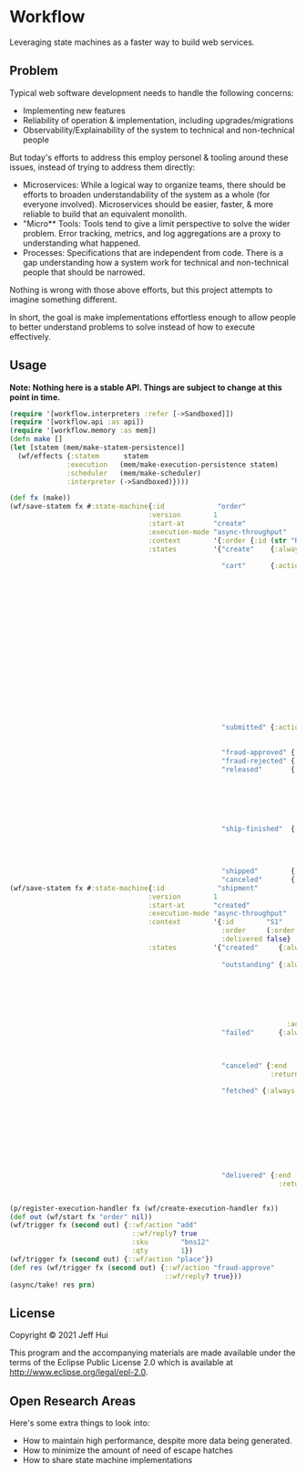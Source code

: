 # Workflow

Leveraging state machines as a faster way to build web services.

## Problem

Typical web software development needs to handle the following concerns:

 - Implementing new features
 - Reliability of operation & implementation, including upgrades/migrations
 - Observability/Explainability of the system to technical and non-technical people

But today's efforts to address this employ personel & tooling around these
issues, instead of trying to address them directly:

 - Microservices: While a logical way to organize teams, there should be efforts
   to broaden understandability of the system as a whole (for everyone
   involved). Microservices should be easier, faster, & more reliable to build
   that an equivalent monolith.
 - "Micro** Tools: Tools tend to give a limit perspective to solve the wider
   problem. Error tracking, metrics, and log aggregations are a proxy to
   understanding what happened.
 - Processes: Specifications that are independent from code. There is a gap
   understanding how a system work for technical and non-technical people that
   should be narrowed.
 
Nothing is wrong with those above efforts, but this project attempts to imagine
something different.

In short, the goal is make implementations effortless enough to allow people to
better understand problems to solve instead of how to execute effectively.

## Usage

**Note: Nothing here is a stable API. Things are subject to change at this point in time.**

```clojure
(require '[workflow.interpreters :refer [->Sandboxed]])
(require '[workflow.api :as api])
(require '[workflow.memory :as mem])
(defn make []
(let [statem (mem/make-statem-persistence)]
  (wf/effects {:statem      statem
              :execution   (mem/make-execution-persistence statem)
              :scheduler   (mem/make-scheduler)
              :interpreter (->Sandboxed)})))

(def fx (make))
(wf/save-statem fx #:state-machine{:id             "order"
                                  :version        1
                                  :start-at       "create"
                                  :execution-mode "async-throughput"
                                  :context        '{:order {:id (str "R" (+ 1000 (rand-int 10000)))}}
                                  :states         '{"create"    {:always [{:name  "created"
                                                                          :state "cart"}]}
                                                    "cart"      {:actions {"add"    {:name    "added"
                                                                                    :state   "cart"
                                                                                    :context (update-in context [:order :line-items] (fnil into []) (repeat (:qty input 1) (:sku input)))}
                                                                          "remove" {:name    "removed"
                                                                                    :state   "cart"
                                                                                    :context (letfn [(sub [a b]
                                                                                                        (let [a (vec a)
                                                                                                              n (count a)]
                                                                                                          (loop [out (transient [])
                                                                                                                i   0
                                                                                                                b   (frequencies b)]
                                                                                                            (if (= i n)
                                                                                                              (persistent! out)
                                                                                                              (let [ai (a i)]
                                                                                                                (if (pos? (b ai 0))
                                                                                                                  (recur out (inc i) (update b ai dec))
                                                                                                                  (recur (conj! out ai) (inc i) b)))))))]
                                                                                                (update-in context [:order :line-items] (fnil sub []) (repeat (:qty input 1) (:sku input))))}
                                                                          "place"  {:state "submitted"}}}
                                                    "submitted" {:actions {"fraud-approve" {:state "fraud-approved"}
                                                                          "fraud-reject"  {:state "fraud-rejected"}}}

                                                    "fraud-approved" {:always [{:state "released"}]}
                                                    "fraud-rejected" {:actions {"cancel" {:state "canceled"}}}
                                                    "released"       {:always [{:id     "ship"
                                                                                :name   "ship"
                                                                                :invoke {:state-machine ["shipment" 1]
                                                                                        :input         {:order (:id (:order ctx))}
                                                                                        :success       {:state   "ship-finished"
                                                                                                        :context {:delivered (:delivered output)}}
                                                                                        :error         {:state "canceled"}}}]}
                                                    "ship-finished"  {:always [{:name  "fulfilled"
                                                                                :when  (:delivered ctx)
                                                                                :state "shipped"}
                                                                              {:name  "canceled"
                                                                                :state "canceled"}]}
                                                    "shipped"        {:end true}
                                                    "canceled"       {:end true}}})
(wf/save-statem fx #:state-machine{:id             "shipment"
                                  :version        1
                                  :start-at       "created"
                                  :execution-mode "async-throughput"
                                  :context        '{:id        "S1"
                                                    :order     (:order input)
                                                    :delivered false}
                                  :states         '{"created"     {:always [{:name  "fulfilled"
                                                                              :state "outstanding"}]}
                                                    "outstanding" {:always  [{:id     "fetch"
                                                                              :name   "fetched"
                                                                              :invoke {:given (io "http.request.json" :post "https://httpbin.org/anything" {:json-body {"n" (rand-int 10)}})
                                                                                        :if    (<= 200 (:status output) 299)
                                                                                        :then  {:state   "fetched"
                                                                                                :context {:response {:n (:n (:json (:body output)))}}}
                                                                                        :else  {:state "failed"}}}]
                                                                    :actions {"cancel" {:state "canceled"}}}
                                                    "failed"      {:always [{:name     "retry"
                                                                              :state    "outstanding"
                                                                              :wait-for {:seconds 5}}]}

                                                    "canceled" {:end    true
                                                                :return {:delivered false}}

                                                    "fetched" {:always [{:name    "deliver"
                                                                          :state   "delivered"
                                                                          :when    (> 3 (:n (:response ctx)))
                                                                          :context {:response nil
                                                                                    :result   (:n (:response ctx))}}
                                                                        {:name     "retry"
                                                                          :state    "outstanding"
                                                                          :context  {:response nil}
                                                                          :wait-for {:seconds 5}}]}

                                                    "delivered" {:end    true
                                                                  :return {:delivered true}}}})


(p/register-execution-handler fx (wf/create-execution-handler fx))
(def out (wf/start fx "order" nil))
(wf/trigger fx (second out) {::wf/action "add"
                              ::wf/reply? true
                              :sku        "bns12"
                              :qty        1})
(wf/trigger fx (second out) {::wf/action "place"})
(def res (wf/trigger fx (second out) {::wf/action "fraud-approve"
                                      ::wf/reply? true}))
(async/take! res prn)
```

## License

Copyright © 2021 Jeff Hui

This program and the accompanying materials are made available under the
terms of the Eclipse Public License 2.0 which is available at
http://www.eclipse.org/legal/epl-2.0.


## Open Research Areas

Here's some extra things to look into:

 - How to maintain high performance, despite more data being generated.
 - How to minimize the amount of need of escape hatches
 - How to share state machine implementations
